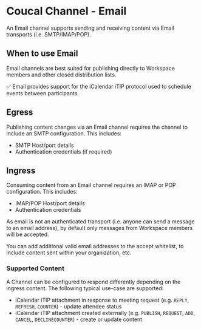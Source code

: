 # Coucal Channel - Email

An Email channel supports sending and receiving content via Email transports (i.e. SMTP/IMAP/POP).

## When to use Email

Email channels are best suited for publishing directly to Workspace members and other closed distribution lists.

✅ Email provides support for the iCalendar iTIP protocol used to schedule events between participants.

## Egress

Publishing content changes via an Email channel requires the channel to include an SMTP configuration. This includes:

- SMTP Host/port details
- Authentication credentials (if required)

## Ingress

Consuming content from an Email channel requires an IMAP or POP configuration. This includes:

- IMAP/POP Host/port details
- Authentication credentials

As email is not an authenticated transport (i.e. anyone can send a message to an email address), by default only
messages from Workspace members will be accepted.

You can add additional valid email addresses to the accept whitelist, to include content sent within your
organization, etc.

### Supported Content

A Channel can be configured to respond differently depending on the ingress content. The following typical use-case
are supported:

* iCalendar iTIP attachment in response to meeting request (e.g. `REPLY`, `REFRESH`, `COUNTER`) - update attendee status
* iCalendar iTIP attachment created externally (e.g. `PUBLISH`, `REQUEST`, `ADD`, `CANCEL`, `DECLINECOUNTER`) - create
or update content
